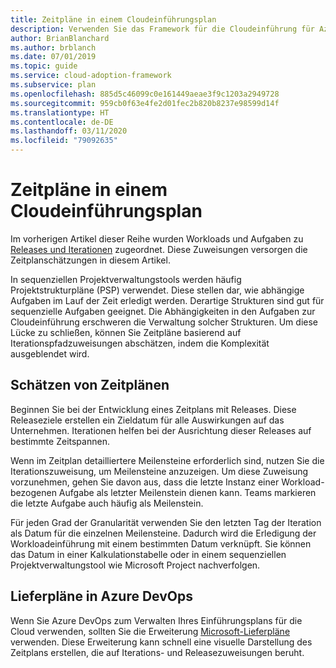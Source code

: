 ```yaml
---
title: Zeitpläne in einem Cloudeinführungsplan
description: Verwenden Sie das Framework für die Cloudeinführung für Azure, um zu erfahren, wie Sie basierend auf Ihrem Cloudeinführungsplan Zeitplanschätzungen durchführen.
author: BrianBlanchard
ms.author: brblanch
ms.date: 07/01/2019
ms.topic: guide
ms.service: cloud-adoption-framework
ms.subservice: plan
ms.openlocfilehash: 885d5c46099c0e161449aeae3f9c1203a2949728
ms.sourcegitcommit: 959cb0f63e4fe2d01fec2b820b8237e98599d14f
ms.translationtype: HT
ms.contentlocale: de-DE
ms.lasthandoff: 03/11/2020
ms.locfileid: "79092635"
---
```

# <a name="timelines-in-a-cloud-adoption-plan"></a>Zeitpläne in einem Cloudeinführungsplan

Im vorherigen Artikel dieser Reihe wurden Workloads und Aufgaben zu [Releases und Iterationen](./iteration-paths.md) zugeordnet. Diese Zuweisungen versorgen die Zeitplanschätzungen in diesem Artikel.

In sequenziellen Projektverwaltungstools werden häufig Projektstrukturpläne (PSP) verwendet. Diese stellen dar, wie abhängige Aufgaben im Lauf der Zeit erledigt werden. Derartige Strukturen sind gut für sequenzielle Aufgaben geeignet. Die Abhängigkeiten in den Aufgaben zur Cloudeinführung erschweren die Verwaltung solcher Strukturen. Um diese Lücke zu schließen, können Sie Zeitpläne basierend auf Iterationspfadzuweisungen abschätzen, indem die Komplexität ausgeblendet wird.

## <a name="estimate-timelines"></a>Schätzen von Zeitplänen

Beginnen Sie bei der Entwicklung eines Zeitplans mit Releases. Diese Releaseziele erstellen ein Zieldatum für alle Auswirkungen auf das Unternehmen. Iterationen helfen bei der Ausrichtung dieser Releases auf bestimmte Zeitspannen.

Wenn im Zeitplan detailliertere Meilensteine erforderlich sind, nutzen Sie die Iterationszuweisung, um Meilensteine anzuzeigen. Um diese Zuweisung vorzunehmen, gehen Sie davon aus, dass die letzte Instanz einer Workload-bezogenen Aufgabe als letzter Meilenstein dienen kann. Teams markieren die letzte Aufgabe auch häufig als Meilenstein.

Für jeden Grad der Granularität verwenden Sie den letzten Tag der Iteration als Datum für die einzelnen Meilensteine. Dadurch wird die Erledigung der Workloadeinführung mit einem bestimmten Datum verknüpft. Sie können das Datum in einer Kalkulationstabelle oder in einem sequenziellen Projektverwaltungstool wie Microsoft Project nachverfolgen.

## <a name="delivery-plans-in-azure-devops"></a>Lieferpläne in Azure DevOps

Wenn Sie Azure DevOps zum Verwalten Ihres Einführungsplans für die Cloud verwenden, sollten Sie die Erweiterung [Microsoft-Lieferpläne](https://marketplace.visualstudio.com/items?itemName=ms.vss-plans) verwenden. Diese Erweiterung kann schnell eine visuelle Darstellung des Zeitplans erstellen, die auf Iterations- und Releasezuweisungen beruht.

